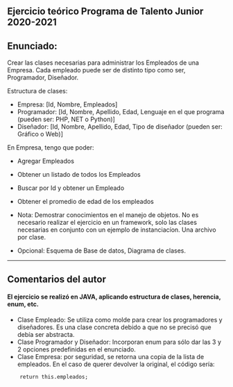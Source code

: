 ## Ejercicio teórico Programa de Talento Junior 2020-2021
## Enunciado:
Crear las clases necesarias para administrar los Empleados de una Empresa. Cada empleado puede ser de distinto tipo como ser, Programador, Diseñador.

Estructura de clases:
-	Empresa: [Id, Nombre, Empleados]
-	Programador: [Id, Nombre, Apellido, Edad, Lenguaje en el que programa (pueden ser: PHP, NET o Python)]
-	Diseñador: [Id, Nombre, Apellido, Edad, Tipo de diseñador (pueden ser: Gráfico o Web)]

En Empresa, tengo que poder:
-	Agregar Empleados
-	Obtener un listado de todos los Empleados
-	Buscar por Id y obtener un Empleado
-	Obtener el promedio de edad de los empleados

- Nota: Demostrar conocimientos en el manejo de objetos. No es necesario realizar el ejercicio en un framework, solo las clases necesarias en conjunto con un ejemplo de instanciacíon. Una archivo por clase.
- Opcional: Esquema de Base de datos, Diagrama de clases.

-------


## Comentarios del autor

#### El ejercicio se realizó en JAVA, aplicando estructura de clases, herencia, enum, etc.
- Clase Empleado: Se utiliza como molde para crear los programadores y diseñadores. Es una clase concreta debido a que no se precisó que debía ser abstracta.
- Clase Programador y Diseñador: Incorporan enum para sólo dar las 3 y 2 opciones predefinidas en el enunciado.
- Clase Empresa: por seguridad, se retorna una copia de la lista de empleados. En el caso de querer devolver la original, el código sería:
```
    return this.empleados;
```